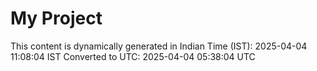 # My Project

This content is dynamically generated in Indian Time (IST): 2025-04-04 11:08:04 IST
Converted to UTC: 2025-04-04 05:38:04 UTC
